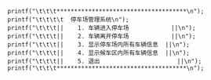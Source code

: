 	printf("\t\t\t*************************************\n");
	printf("\t\t\t\t  停车场管理系统\n");
	printf("\t\t\t||    1. 车辆进入停车场            ||\n");
	printf("\t\t\t||    2. 车辆离开停车场            ||\n");
	printf("\t\t\t||    3. 显示停车场内所有车辆信息  ||\n");
	printf("\t\t\t||    4. 显示候车区内所有车辆信息  ||\n");
	printf("\t\t\t||    5. 退出                      ||\n");
	printf("\t\t\t*************************************\n");
